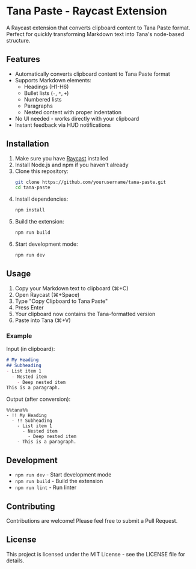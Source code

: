 # Tana Paste - Raycast Extension

A Raycast extension that converts clipboard content to Tana Paste format. Perfect for quickly transforming Markdown text into Tana's node-based structure.

## Features

- Automatically converts clipboard content to Tana Paste format
- Supports Markdown elements:
  - Headings (H1-H6)
  - Bullet lists (`-`, `*`, `+`)
  - Numbered lists
  - Paragraphs
  - Nested content with proper indentation
- No UI needed - works directly with your clipboard
- Instant feedback via HUD notifications

## Installation

1. Make sure you have [Raycast](https://raycast.com/) installed
2. Install Node.js and npm if you haven't already
3. Clone this repository:
   ```bash
   git clone https://github.com/yourusername/tana-paste.git
   cd tana-paste
   ```
4. Install dependencies:
   ```bash
   npm install
   ```
5. Build the extension:
   ```bash
   npm run build
   ```
6. Start development mode:
   ```bash
   npm run dev
   ```

## Usage

1. Copy your Markdown text to clipboard (⌘+C)
2. Open Raycast (⌘+Space)
3. Type "Copy Clipboard to Tana Paste"
4. Press Enter
5. Your clipboard now contains the Tana-formatted version
6. Paste into Tana (⌘+V)

### Example

Input (in clipboard):
```markdown
# My Heading
## Subheading
- List item 1
  - Nested item
    - Deep nested item
This is a paragraph.
```

Output (after conversion):
```
%%tana%%
- !! My Heading
  - !! Subheading
    - List item 1
      - Nested item
        - Deep nested item
    - This is a paragraph.
```

## Development

- `npm run dev` - Start development mode
- `npm run build` - Build the extension
- `npm run lint` - Run linter

## Contributing

Contributions are welcome! Please feel free to submit a Pull Request.

## License

This project is licensed under the MIT License - see the LICENSE file for details. 